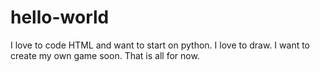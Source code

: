 # hello-world
I love to code HTML and want to start on python.
I love to draw.
I want to create my own game soon.
That is all for now.
